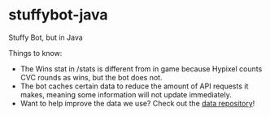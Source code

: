# stuffybot-java
Stuffy Bot, but in Java

Things to know:
- The Wins stat in /stats is different from in game because Hypixel counts CVC rounds as wins, but the bot does not.
- The bot caches certain data to reduce the amount of API requests it makes, meaning some information will not update immediately.
- Want to help improve the data we use? Check out the [data repository](https://github.com/stuffyerface/HypixelData)!